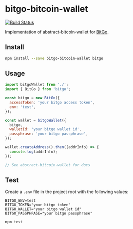 # bitgo-bitcoin-wallet

[![Build Status](https://travis-ci.org/olalonde/abstract-bitcoin-wallet.svg)](https://travis-ci.org/olalonde/abstract-bitcoin-wallet)

Implementation of abstract-bitcoin-wallet for [BitGo](https://www.bitgo.com/api/?javascript).

## Install

```bash
npm install --save bitgo-bitcoin-wallet bitgo
```

## Usage

```javascript
import bitgoWallet from './';
import { BitGo } from 'bitgo';

const bitgo = new BitGo({
  accessToken: 'your bitgo access token',
  env: 'test',
});

const wallet = bitgoWallet({
  bitgo,
  walletId: 'your bitgo wallet id',
  passphrase: 'your bitgo passphrase',
});

wallet.createAddress().then((addrInfo) => {
  console.log(addrInfo);
});

// See abstract-bitcoin-wallet for docs
```


## Test

Create a `.env` file in the project root with the following values:

```env
BITGO_ENV=test
BITGO_TOKEN="your bitgo token"
BITGO_WALLET="your bitgo wallet id"
BITGO_PASSPHRASE="your bitgo passphrase"
```

```bash
npm test
```
